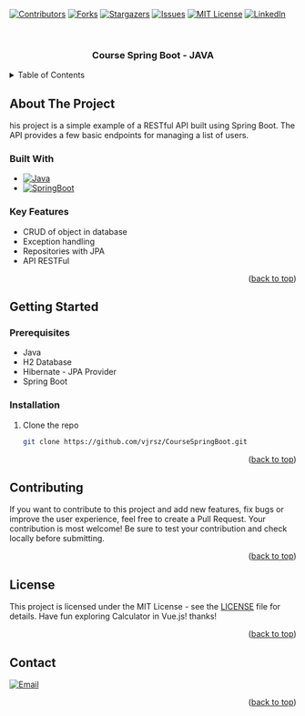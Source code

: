 <a name="readme-top"></a>



[![Contributors][contributors-shield]][contributors-url]
[![Forks][forks-shield]][forks-url]
[![Stargazers][stars-shield]][stars-url]
[![Issues][issues-shield]][issues-url]
[![MIT License][license-shield]][license-url]
[![LinkedIn][linkedin-shield]][linkedin-url]



<!-- PROJECT LOGO -->
<br />
<div align="center">

<h3 align="center">Course Spring Boot - JAVA</h3>

</div>

<!-- TABLE OF CONTENTS -->
<details>
  <summary>Table of Contents</summary>
  <ol>
    <li>
      <a href="#about-the-project">About The Project</a>
      <ul>
        <li><a href="#built-with">Built With</a></li>
        <li><a href="#key-features">Key Features</a></li>
      </ul>
    </li>
    <li>
      <a href="#getting-started">Getting Started</a>
      <ul>
        <li><a href="#prerequisites">Prerequisites</a></li>
        <li><a href="#installation">Installation</a></li>
      </ul>
    </li>
    <li><a href="#usage">Usage</a></li>
    <li><a href="#contributing">Contributing</a></li>
    <li><a href="#license">License</a></li>
    <li><a href="#contact">Contact</a></li>
  </ol>
</details>



<!-- ABOUT THE PROJECT -->
## About The Project

his project is a simple example of a RESTful API built using Spring Boot. The API provides a few basic endpoints for managing a list of users.



### Built With

* [![Java][Java]][Java-url]
* [![SpringBoot][SpringBoot]][SpringBoot-url]




### Key Features

<ul>
  <li>CRUD of object in database</li>
  <li>Exception handling</li>
  <li>Repositories with JPA</li>
  <li>API RESTFul</li>
</ul>

<p align="right">(<a href="#readme-top">back to top</a>)</p>



<!-- GETTING STARTED -->
## Getting Started

### Prerequisites

* Java
* H2 Database
* Hibernate - JPA Provider
* Spring Boot

### Installation

1. Clone the repo
   ```sh
   git clone https://github.com/vjrsz/CourseSpringBoot.git
   ```

<p align="right">(<a href="#readme-top">back to top</a>)</p>


<!-- CONTRIBUTING -->
## Contributing

If you want to contribute to this project and add new features, fix bugs or improve the user experience, feel free to create a Pull Request. Your contribution is most welcome! Be sure to test your contribution and check locally before submitting.

<p align="right">(<a href="#readme-top">back to top</a>)</p>



<!-- LICENSE -->
## License

This project is licensed under the MIT License - see the <a href="./LICENSE">LICENSE</a> file for details.
Have fun exploring Calculator in Vue.js! thanks!

<p align="right">(<a href="#readme-top">back to top</a>)</p>



<!-- CONTACT -->
## Contact
[![Email][email]][email-url]

<p align="right">(<a href="#readme-top">back to top</a>)</p>



<!-- MARKDOWN LINKS & IMAGES -->
<!-- https://www.markdownguide.org/basic-syntax/#reference-style-links -->
[contributors-shield]: https://img.shields.io/github/contributors/vjrsz/CourseSpringBoot.svg?style=for-the-badge
[contributors-url]: https://github.com/vjrsz/CourseSpringBoot/graphs/contributors
[forks-shield]: https://img.shields.io/github/forks/vjrsz/CourseSpringBoot.svg?style=for-the-badge
[forks-url]: https://github.com/vjrsz/CourseSpringBoot/network/members
[stars-shield]: https://img.shields.io/github/stars/vjrsz/CourseSpringBoot.svg?style=for-the-badge
[stars-url]: https://github.com/vjrsz/CourseSpringBoot/stargazers
[issues-shield]: https://img.shields.io/github/issues/vjrsz/CourseSpringBoot.svg?style=for-the-badge
[issues-url]: https://github.com/vjrsz/CourseSpringBoot/issues
[license-shield]: https://img.shields.io/github/license/vjrsz/CourseSpringBoot.svg?style=for-the-badge
[license-url]: https://github.com/vjrsz/CourseSpringBoot/blob/master/LICENSE.txt
[linkedin-shield]: https://img.shields.io/badge/-LinkedIn-black.svg?style=for-the-badge&logo=linkedin&colorB=555
[linkedin-url]: https://linkedin.com/in/vjrsz
[email]: https://img.shields.io/badge/Email-000000?style=for-the-badge&logo=gmail&logoColor=white
[email-url]: mailto:vjrszx@gmail.com

[product-screenshot]: images/screenshot.png

[Java]: https://img.shields.io/badge/Java-20232A?style=for-the-badge&logo=openjdk&logoColor=61DAFB
[Java-url]: https://www.java.com/pt-BR/
[SpringBoot]: https://img.shields.io/badge/Spring_Boot-F2F4F9?style=for-the-badge&logo=spring-boot
[SpringBoot-url]: https://spring.io/